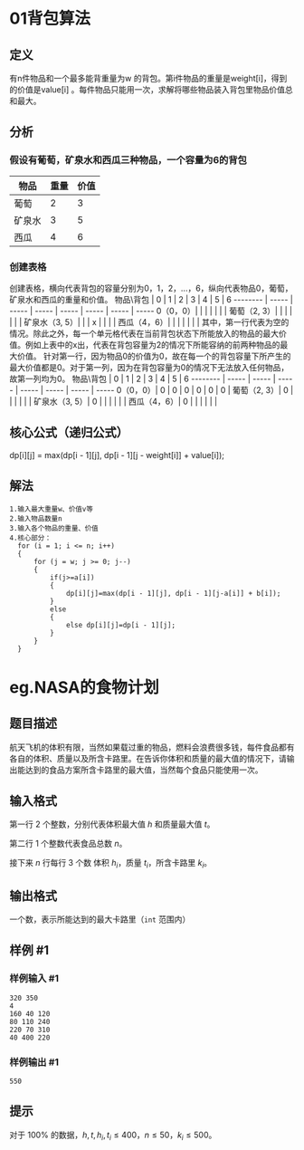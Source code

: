 # 01背包算法
## 定义
有n件物品和一个最多能背重量为w 的背包。第i件物品的重量是weight[i]，得到的价值是value[i] 。每件物品只能用一次，求解将哪些物品装入背包里物品价值总和最大。

## 分析
### 假设有葡萄，矿泉水和西瓜三种物品，一个容量为6的背包
物品     | 重量 | 价值
-------- | ----- | -----
葡萄  | 2 | 3
矿泉水  | 3 | 5
西瓜  | 4 | 6
### 创建表格
   创建表格，横向代表背包的容量分别为0，1，2，...，6，纵向代表物品0，葡萄，矿泉水和西瓜的重量和价值。
物品\背包     | 0 | 1 | 2 | 3 | 4 | 5 | 6
-------- | ----- | ----- | ----- | ----- | ----- | ----- | -----
 0（0，0）|   |   |   |   |   |   | 
葡萄（2, 3）|   |   |   |   |   |   | 
矿泉水（3, 5）|   |   | x |   |   |   | 
西瓜（4，6）|   |   |   |   |   |   | 
其中，第一行代表为空的情况。除此之外，每一个单元格代表在当前背包状态下所能放入的物品的最大价值。例如上表中的x出，代表在背包容量为2的情况下所能容纳的前两种物品的最大价值。
   针对第一行，因为物品0的价值为0，故在每一个的背包容量下所产生的最大价值都是0。对于第一列，因为在背包容量为0的情况下无法放入任何物品，故第一列均为0。
物品\背包     | 0 | 1 | 2 | 3 | 4 | 5 | 6
-------- | ----- | ----- | ----- | ----- | ----- | ----- | -----
 0（0，0）| 0 | 0 | 0 | 0 | 0 | 0 | 
葡萄（2, 3）| 0 |   |   |   |   |   | 
矿泉水（3, 5）| 0 |   |   |   |   |   | 
西瓜（4，6）| 0 |   |   |   |   |   | 

## 核心公式（递归公式）
dp[i][j] = max(dp[i - 1][j], dp[i - 1][j - weight[i]] + value[i]);

## 解法
```
1.输入最大重量w、价值v等
2.输入物品数量n
3.输入各个物品的重量、价值
4.核心部分：
  for (i = 1; i <= n; i++)
  {
      for (j = w; j >= 0; j--)
      {
          if(j>=a[i])
          {
              dp[i][j]=max(dp[i - 1][j], dp[i - 1][j-a[i]] + b[i]);
          }
          else
          {
              else dp[i][j]=dp[i - 1][j];
          }
      }
  }

```

# eg.NASA的食物计划

## 题目描述

航天飞机的体积有限，当然如果载过重的物品，燃料会浪费很多钱，每件食品都有各自的体积、质量以及所含卡路里。在告诉你体积和质量的最大值的情况下，请输出能达到的食品方案所含卡路里的最大值，当然每个食品只能使用一次。

## 输入格式

第一行 $2$ 个整数，分别代表体积最大值 $h$ 和质量最大值 $t$。 

第二行 $1$ 个整数代表食品总数 $n$。 

接下来 $n$ 行每行 $3$ 个数 体积 $h_i$，质量 $t_i$，所含卡路里 $k_i$。

## 输出格式

一个数，表示所能达到的最大卡路里（`int` 范围内）

## 样例 #1

### 样例输入 #1

```
320 350
4
160 40 120
80 110 240
220 70 310
40 400 220
```

### 样例输出 #1

```
550
```


## 提示

对于 $100\%$ 的数据，$h,t,h_i,t_i \le 400$，$n \le 50$，$k_i \le 500$。
